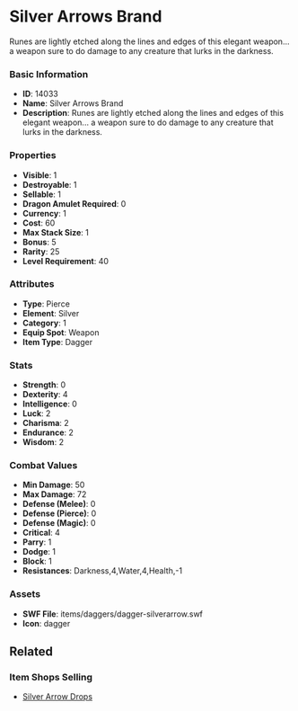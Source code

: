 # Silver Arrows Brand

Runes are lightly etched along the lines and edges of this elegant weapon... a weapon sure to do damage to any creature that lurks in the darkness.

### Basic Information

- **ID**: 14033
- **Name**: Silver Arrows Brand
- **Description**: Runes are lightly etched along the lines and edges of this elegant weapon... a weapon sure to do damage to any creature that lurks in the darkness.

### Properties

- **Visible**: 1
- **Destroyable**: 1
- **Sellable**: 1
- **Dragon Amulet Required**: 0
- **Currency**: 1
- **Cost**: 60
- **Max Stack Size**: 1
- **Bonus**: 5
- **Rarity**: 25
- **Level Requirement**: 40

### Attributes

- **Type**: Pierce
- **Element**: Silver
- **Category**: 1
- **Equip Spot**: Weapon
- **Item Type**: Dagger

### Stats

- **Strength**: 0
- **Dexterity**: 4
- **Intelligence**: 0
- **Luck**: 2
- **Charisma**: 2
- **Endurance**: 2
- **Wisdom**: 2

### Combat Values

- **Min Damage**: 50
- **Max Damage**: 72
- **Defense (Melee)**: 0
- **Defense (Pierce)**: 0
- **Defense (Magic)**: 0
- **Critical**: 4
- **Parry**: 1
- **Dodge**: 1
- **Block**: 1
- **Resistances**: Darkness,4,Water,4,Health,-1

### Assets

- **SWF File**: items/daggers/dagger-silverarrow.swf
- **Icon**: dagger

## Related

### Item Shops Selling

- [Silver Arrow Drops](../item-shops/447-silver-arrow-drops.md)

